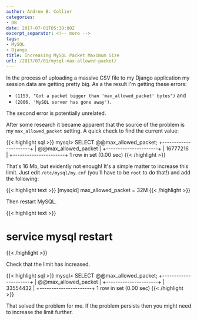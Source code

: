 ```yaml
---
author: Andrew B. Collier
categories:
- DB
date: 2017-07-01T05:30:00Z
excerpt_separator: <!-- more -->
tags:
- MySQL
- Django
title: Increasing MySQL Packet Maximum Size
url: /2017/07/01/mysql-max-allowed-packet/
---
```


In the process of uploading a massive CSV file to my Django application my session data are getting pretty big. As a the result I'm getting these errors:

- `(1153, "Got a packet bigger than 'max_allowed_packet' bytes")` and
- `(2006, 'MySQL server has gone away')`.

The second error is potentially unrelated.

After some research it became apparent that the source of the problem is my `max_allowed_packet` setting. <!--more--> A quick check to find the current value:

{{< highlight sql >}}
mysql> SELECT @@max_allowed_packet;
+----------------------+
| @@max_allowed_packet |
+----------------------+
|             16777216 |
+----------------------+
1 row in set (0.00 sec)
{{< /highlight >}}

That's 16 Mb, but evidently not enough! It's a simple matter to increase this limit. Just edit `/etc/mysql/my.cnf` (you'll have to be `root` to do that!) and add the following:

{{< highlight text >}}
[mysqld]
max_allowed_packet = 32M
{{< /highlight >}}

Then restart MySQL.

{{< highlight text >}}
# service mysql restart
{{< /highlight >}}

Check that the limit has increased.

{{< highlight sql >}}
mysql> SELECT @@max_allowed_packet;
+----------------------+
| @@max_allowed_packet |
+----------------------+
|             33554432 |
+----------------------+
1 row in set (0.00 sec)
{{< /highlight >}}

That solved the problem for me. If the problem persists then you might need to increase the limit further.
